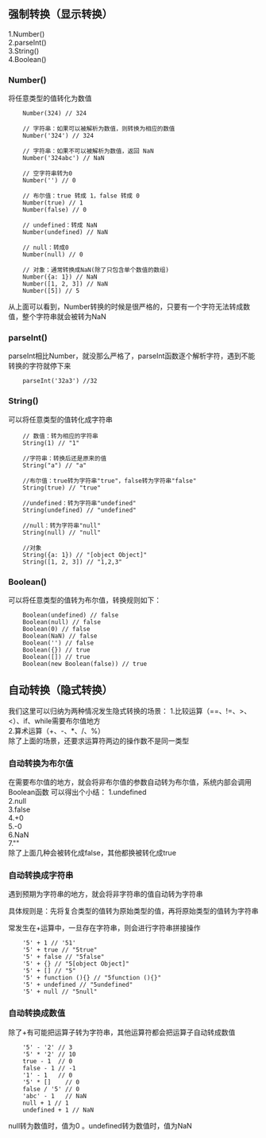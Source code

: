 ## 强制转换（显示转换）
1.Number()  
2.parseInt()  
3.String()  
4.Boolean()  

### Number()
将任意类型的值转化为数值
```
    Number(324) // 324

    // 字符串：如果可以被解析为数值，则转换为相应的数值
    Number('324') // 324

    // 字符串：如果不可以被解析为数值，返回 NaN
    Number('324abc') // NaN

    // 空字符串转为0
    Number('') // 0

    // 布尔值：true 转成 1，false 转成 0
    Number(true) // 1
    Number(false) // 0

    // undefined：转成 NaN
    Number(undefined) // NaN

    // null：转成0
    Number(null) // 0

    // 对象：通常转换成NaN(除了只包含单个数值的数组)
    Number({a: 1}) // NaN
    Number([1, 2, 3]) // NaN
    Number([5]) // 5
```
从上面可以看到，Number转换的时候是很严格的，只要有一个字符无法转成数值，整个字符串就会被转为NaN
### parseInt()
parseInt相比Number，就没那么严格了，parseInt函数逐个解析字符，遇到不能转换的字符就停下来
```
    parseInt('32a3') //32
```
### String()
可以将任意类型的值转化成字符串
```
    // 数值：转为相应的字符串
    String(1) // "1"

    //字符串：转换后还是原来的值
    String("a") // "a"

    //布尔值：true转为字符串"true"，false转为字符串"false"
    String(true) // "true"

    //undefined：转为字符串"undefined"
    String(undefined) // "undefined"

    //null：转为字符串"null"
    String(null) // "null"

    //对象
    String({a: 1}) // "[object Object]"
    String([1, 2, 3]) // "1,2,3"
```
### Boolean()
可以将任意类型的值转为布尔值，转换规则如下：
```
    Boolean(undefined) // false
    Boolean(null) // false
    Boolean(0) // false
    Boolean(NaN) // false
    Boolean('') // false
    Boolean({}) // true
    Boolean([]) // true
    Boolean(new Boolean(false)) // true
```
## 自动转换（隐式转换）
我们这里可以归纳为两种情况发生隐式转换的场景：
1.比较运算（==、!=、>、<）、if、while需要布尔值地方  
2.算术运算（+、-、*、/、%）  
除了上面的场景，还要求运算符两边的操作数不是同一类型
### 自动转换为布尔值
在需要布尔值的地方，就会将非布尔值的参数自动转为布尔值，系统内部会调用Boolean函数
可以得出个小结：
1.undefined   
2.null  
3.false  
4.+0  
5.-0  
6.NaN  
7.""  
除了上面几种会被转化成false，其他都换被转化成true
### 自动转换成字符串
遇到预期为字符串的地方，就会将非字符串的值自动转为字符串

具体规则是：先将复合类型的值转为原始类型的值，再将原始类型的值转为字符串

常发生在+运算中，一旦存在字符串，则会进行字符串拼接操作
```
    '5' + 1 // '51'
    '5' + true // "5true"
    '5' + false // "5false"
    '5' + {} // "5[object Object]"
    '5' + [] // "5"
    '5' + function (){} // "5function (){}"
    '5' + undefined // "5undefined"
    '5' + null // "5null"
```
### 自动转换成数值
除了+有可能把运算子转为字符串，其他运算符都会把运算子自动转成数值
```
    '5' - '2' // 3
    '5' * '2' // 10
    true - 1  // 0
    false - 1 // -1
    '1' - 1   // 0
    '5' * []    // 0
    false / '5' // 0
    'abc' - 1   // NaN
    null + 1 // 1
    undefined + 1 // NaN
```
null转为数值时，值为0 。undefined转为数值时，值为NaN